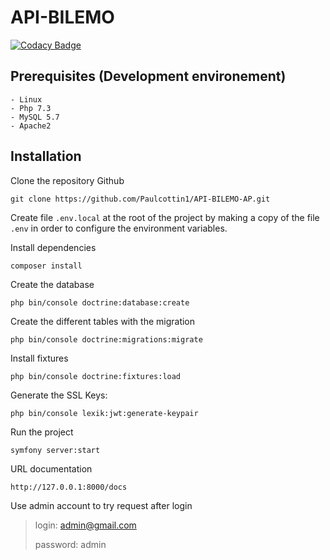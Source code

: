 # API-BILEMO
[![Codacy Badge](https://app.codacy.com/project/badge/Grade/3f2cca3fd6bc4d1c9c9c7b02ab256b4c)](https://www.codacy.com/gh/Paulcottin1/API-BILEMO-AP/dashboard?utm_source=github.com&amp;utm_medium=referral&amp;utm_content=Paulcottin1/API-BILEMO-AP&amp;utm_campaign=Badge_Grade)
## Prerequisites (Development environement)
    - Linux
    - Php 7.3
    - MySQL 5.7
    - Apache2
## Installation

Clone the repository Github

```
git clone https://github.com/Paulcottin1/API-BILEMO-AP.git
```

Create file `.env.local` at the root of the project by making a copy of the file `.env` in order to configure the environment variables.

Install dependencies

```
composer install
```

Create the database

```
php bin/console doctrine:database:create
```

Create the different tables with the migration

```
php bin/console doctrine:migrations:migrate
```

Install fixtures

```
php bin/console doctrine:fixtures:load
```

Generate the SSL Keys:
```
php bin/console lexik:jwt:generate-keypair
```

Run the project

```
symfony server:start
```

URL documentation
```
http://127.0.0.1:8000/docs
```

Use admin account to try request after login

> login: admin@gmail.com
>
> password: admin
